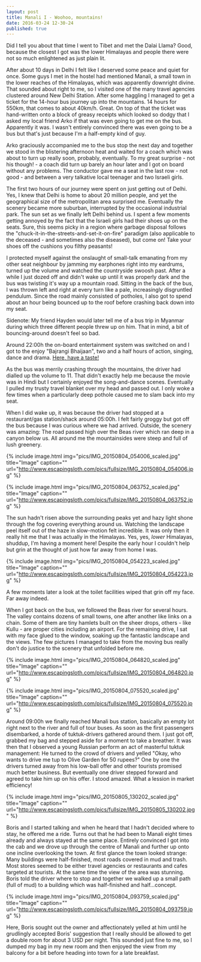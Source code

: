 ```yaml
---
layout: post
title: Manali I - Woohoo, mountains!
date: 2016-03-24 12-30-24
published: true
---
```


Did I tell you about that time I went to Tibet and met the Dalai Llama? Good, because the closest I got was the lower Himalayas and people there were not so much enlightened as just plain lit.

After about 10 days in Delhi I felt like I deserved some peace and quiet for once. Some guys I met in the hostel had mentioned Manali, a small town in the lower reaches of the Himalayas, which was apparently downright divine. That sounded about right to me, so I visited one of the many travel agencies clustered around New Delhi Station. After some haggling I managed to get a ticket for the 14-hour bus journey up into the mountains. 14 hours for 550km, that comes to about 40km/h. Great. On top of that the ticket was hand-written onto a block of greasy receipts which looked so dodgy that I asked my local friend Arko if that was even going to get me on the bus. Apparently it was. I wasn't entirely convinced there was even going to be a bus but that's just because I'm a half-empty kind of guy.

Arko graciously accompanied me to the bus stop the next day and together we stood in the blistering afternoon heat and waited for a coach which was about to turn up really soon, probably, eventually. To my great surprise - not his though! - a coach did turn up barely an hour later and I got on board without any problems. The conductor gave me a seat in the last row - not good - and between a very talkative local teenager and two Israeli girls.

The first two hours of our journey were spent on just getting out of Delhi. Yes, I knew that Delhi is home to about 20 million people, and yet the geographical size of the metropolitan area surprised me. Eventually the scenery became more suburban, interrupted by the occasional industrial park. The sun set as we finally left Delhi behind us. I spent a few moments getting annoyed by the fact that the Israeli girls had their shoes up on the seats. Sure, this seems picky in a region where garbage disposal follows the "chuck-it-in-the-streets-and-set-it-on-fire" paradigm (also applicable to the deceased - and sometimes also the diseased), but come on! Take your shoes off the cushions you filthy peasants! 

I protected myself against the onslaught of small-talk emanating from my other seat neighbour by jamming my earphones right into my eardrums, turned up the volume and watched the countryside swoosh past. After a while I just dozed off and didn't wake up until it was properly dark and the bus was twisting it's way up a mountain road. Sitting in the back of the bus, I was thrown left and right at every turn like a pale, increasingly disgruntled pendulum. Since the road mainly consisted of potholes, I also got to spend about an hour being bounced up to the roof before crashing back down into my seat. 

Sidenote: My friend Hayden would later tell me of a bus trip in Myanmar during which three different people threw up on him. That in mind, a bit of bouncing-around doesn't feel so bad.

Around 22:00h the on-board entertainment system was switched on and I got to the enjoy "Bajrangi Bhaijaan", two and a half hours of action, singing, dance and drama.
[Here, have a taste!](https://www.youtube.com/watch?v=vyX4toD395U)

As the bus was merrily crashing through the mountains, the driver had dialled up the volume to 11. That didn't exactly help me because the movie was in Hindi but I certainly enjoyed the song-and-dance scenes. Eventually I pulled my trusty travel blanket over my head and passed out. I only woke a few times when a particularly deep pothole caused me to slam back into my seat.

When I did wake up, it was because the driver had stopped at a restaurant/gas station/shack around 05:00h. I felt fairly groggy but got off the bus because I was curious where we had arrived. Outside, the scenery was amazing: The road passed high over the Beas river which ran deep in a canyon below us. All around me the mountainsides were steep and full of lush greenery. 

{% include image.html img="pics/IMG_20150804_054006_scaled.jpg" title="Image" caption="" url="http://www.escapingsloth.com/pics/fullsize/IMG_20150804_054006.jpg" %}

{% include image.html img="pics/IMG_20150804_063752_scaled.jpg" title="Image" caption="" url="http://www.escapingsloth.com/pics/fullsize/IMG_20150804_063752.jpg" %}


The sun hadn't risen above the surrounding peaks yet and hazy light shone through the fog covering everything around us. Watching the landscape peel itself out of the haze in slow-motion felt incredible. It was only then it really hit me that I was actually in the Himalayas. Yes, yes, _lower_ Himalayas, shuddup, I'm having a moment here! Despite the early hour I couldn't help but grin at the thought of just how far away from home I was. 

{% include image.html img="pics/IMG_20150804_054223_scaled.jpg" title="Image" caption="" url="http://www.escapingsloth.com/pics/fullsize/IMG_20150804_054223.jpg" %}


A few moments later a look at the toilet facilities wiped that grin off my face. Far away indeed.

When I got back on the bus, we followed the Beas river for several hours. The valley contains dozens of small towns, one after another like links on a chain. Some of them are tiny hamlets built on the sheer drops, others - like Kullu - are proper cities including an airport. For the remaining drive, I sat with my face glued to the window, soaking up the fantastic landscape and the views. The few pictures I managed to take from the moving bus really don't do justice to the scenery that unfolded before me.

{% include image.html img="pics/IMG_20150804_064820_scaled.jpg" title="Image" caption="" url="http://www.escapingsloth.com/pics/fullsize/IMG_20150804_064820.jpg" %}


{% include image.html img="pics/IMG_20150804_075520_scaled.jpg" title="Image" caption="" url="http://www.escapingsloth.com/pics/fullsize/IMG_20150804_075520.jpg" %}


Around 09:00h we finally reached Manali bus station, basically an empty lot right next to the river and full of tour buses. As soon as the first passengers disembarked, a horde of tuktuk-drivers gathered around them. I just got off, grabbed my bag and stepped aside for a moment to take a breather. It was then that I observed a young Russian perform an act of masterful tuktuk management: He turned to the crowd of drivers and yelled "Okay, who wants to drive me tup to Olive Garden for 50 rupees?" One by one the drivers turned away from his low-ball offer and other tourists promised much better business. But eventually one driver stepped forward and agreed to take him up on his offer. I stood amazed. What a lession in market efficiency!
 
{% include image.html img="pics/IMG_20150805_130202_scaled.jpg" title="Image" caption="" url="http://www.escapingsloth.com/pics/fullsize/IMG_20150805_130202.jpg" %}

Boris and I started talking and when he heard that I hadn't decided where to stay, he offered me a ride. Turns out that he had been to Manali eight times already and always stayed at the same place. Entirely convinced I got into the cab and we drove up through the centre of Manali and further up onto one incline overlooking the town. At first glance the town looked strange: Many buildings were half-finished, most roads covered in mud and trash. Most stores seemed to be either travel agencies or restaurants and cafes targeted at tourists. At the same time the view of the area was stunning. Boris told the driver where to stop and together we walked up a small path (full of mud) to a building which was half-finished and half...concept. 

{% include image.html img="pics/IMG_20150804_093759_scaled.jpg" title="Image" caption="" url="http://www.escapingsloth.com/pics/fullsize/IMG_20150804_093759.jpg" %}

Here, Boris sought out the owner and affectionately yelled at him until he grudlingly accepted Boris' suggestion that I really should be allowed to get a double room for about 3 USD per night. This sounded just fine to me, so I dumped my bag in my new room and then enjoyed the view from my balcony for a bit before heading into town for a late breakfast.